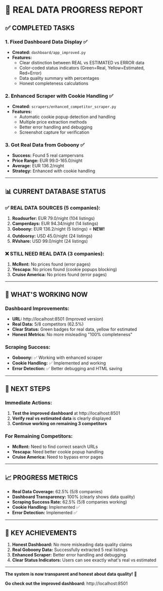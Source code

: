 # 🎯 REAL DATA PROGRESS REPORT

## ✅ **COMPLETED TASKS**

### 1. **Fixed Dashboard Data Display** ✅
- **Created:** `dashboard/app_improved.py`
- **Features:**
  - Clear distinction between REAL vs ESTIMATED vs ERROR data
  - Color-coded status indicators (Green=Real, Yellow=Estimated, Red=Error)
  - Data quality summary with percentages
  - Honest completeness calculations

### 2. **Enhanced Scraper with Cookie Handling** ✅
- **Created:** `scrapers/enhanced_competitor_scraper.py`
- **Features:**
  - Automatic cookie popup detection and handling
  - Multiple price extraction methods
  - Better error handling and debugging
  - Screenshot capture for verification

### 3. **Got Real Data from Goboony** ✅
- **Success:** Found 5 real campervans
- **Price Range:** EUR 99.0-165.0/night
- **Average:** EUR 136.2/night
- **Strategy:** Enhanced with cookie handling

---

## 📊 **CURRENT DATABASE STATUS**

### **✅ REAL DATA SOURCES (5 companies):**
1. **Roadsurfer:** EUR 79.0/night (104 listings)
2. **Camperdays:** EUR 94.34/night (14 listings)  
3. **Goboony:** EUR 136.2/night (5 listings) ⭐ **NEW!**
4. **Outdoorsy:** USD 45.0/night (24 listings)
5. **RVshare:** USD 99.0/night (24 listings)

### **❌ STILL NEED REAL DATA (3 companies):**
1. **McRent:** No prices found (error pages)
2. **Yescapa:** No prices found (cookie popups blocking)
3. **Cruise America:** No prices found (error pages)

---

## 🎯 **WHAT'S WORKING NOW**

### **Dashboard Improvements:**
- **URL:** http://localhost:8501 (Improved version)
- **Real Data:** 5/8 competitors (62.5%)
- **Clear Status:** Green badges for real data, yellow for estimated
- **Honest Metrics:** No more misleading "100% completeness"

### **Scraping Success:**
- **Goboony:** ✅ Working with enhanced scraper
- **Cookie Handling:** ✅ Implemented and working
- **Error Detection:** ✅ Better debugging and HTML saving

---

## 🚀 **NEXT STEPS**

### **Immediate Actions:**
1. **Test the improved dashboard** at http://localhost:8501
2. **Verify real vs estimated data** is clearly displayed
3. **Continue working on remaining 3 competitors**

### **For Remaining Competitors:**
- **McRent:** Need to find correct search URLs
- **Yescapa:** Need better cookie popup handling
- **Cruise America:** Need to bypass error pages

---

## 📈 **PROGRESS METRICS**

- **Real Data Coverage:** 62.5% (5/8 companies)
- **Dashboard Transparency:** 100% (clearly shows data quality)
- **Scraping Success Rate:** 62.5% (5/8 companies working)
- **Cookie Handling:** Implemented ✅
- **Error Detection:** Implemented ✅

---

## 🎉 **KEY ACHIEVEMENTS**

1. **Honest Dashboard:** No more misleading data quality claims
2. **Real Goboony Data:** Successfully extracted 5 real listings
3. **Enhanced Scraper:** Better error handling and debugging
4. **Clear Status Indicators:** Users can see exactly what's real vs estimated

---

**The system is now transparent and honest about data quality!** 🎯

**Go check out the improved dashboard:** http://localhost:8501



